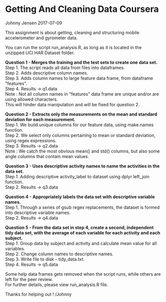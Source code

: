 # Getting And Cleaning Data Coursera  
Johnny Jensen 2017-07-09  

This assignment is about getting, cleaning and structuring mobile accelerometer and gyrometer data.  

You can run the script run_analysis.R, as long as it is located in the unzipped UCI HAR Dataset folder.  

__Question 1 - Merges the training and the test sets to create one data set.__  
Step 1. The script reads all data from files into dataframes.  
Step 2. Adds descriptive column names.  
Step 3. Adds column names to large feature data frame, from dataframe "features".  
Step 4. Results -> q1.data  
Note : Not all column names in "features" data frame are unique and/or are using allowed characters.  
This will hinder data manipulation and will be fixed for question 2.  

__Question 2 - Extracts only the measurements on the mean and standard deviation for each measurement.__  
Step 1. We build unique columns for our feature data, using make.names function.  
Step 2. We select only columns pertaining to mean or standard deviation, using regex expressions.  
Step 3. Results -> q2.data  
Note : We catch the most obvious mean() and std() columns, but also some angle columns that contain mean values.  

__Question 3 - Uses descriptive activity names to name the activities in the data set.__  
Step 1. Adding descriptive activity_label to dataset using dplyr left_join function.  
Step 2. Results -> q3.data  

__Question 4 - Appropriately labels the data set with descriptive variable names.__   
Step 1. Through a series of gsub regex replacements, the dataset is formed into descriptive variable names.  
Step 2. Results -> q4.data  

__Question 5 - From the data set in step 4, create a second, independent tidy data set, with the average of each variable for each activity and each subject.__    
Step 1. Group data by subject and activity and calculate mean value for all variables.  
Step 2. Change column names to descriptive names.  
Step 3. Write file to disk - tidy_data.txt.  
Step 4. Results -> q5.data  

Some help data frames gets removed when the script runs, while others are left for the peer review.  
For further details, please view run_analysis.R file.  

Thanks for helping out ! /Johnny   
